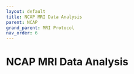 ```yaml
---
layout: default
title: NCAP MRI Data Analysis
parent: NCAP
grand_parent: MRI Protocol
nav_order: 6
---
```


# NCAP MRI Data Analysis
